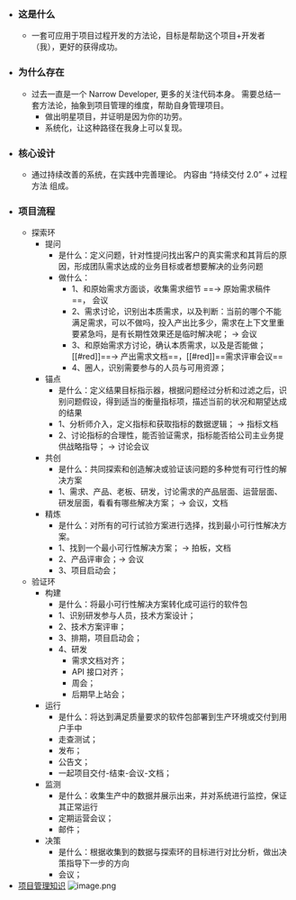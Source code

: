 - ### 这是什么
  - 一套可应用于项目过程开发的方法论，目标是帮助这个项目+开发者（我），更好的获得成功。
- ### 为什么存在
  - 过去一直是一个 Narrow Developer, 更多的关注代码本身。
    需要总结一套方法论，抽象到项目管理的维度，帮助自身管理项目。
    - 做出明星项目，并证明是因为你的功劳。
    - 系统化，让这种路径在我身上可以复现。
- ### 核心设计
  - 通过持续改善的系统，在实践中完善理论。
    内容由 “持续交付 2.0” + 过程方法 组成。
- ### 项目流程
  - 探索环
    - 提问
      - 是什么：定义问题，针对性提问找出客户的真实需求和其背后的原因，形成团队需求达成的业务目标或者想要解决的业务问题
      - 做什么：
        - 1、和原始需求方面谈，收集需求细节 ==→ 原始需求稿件==， 会议
        - 2、需求讨论，识别出本质需求，以及判断：当前的哪个不能满足需求，可以不做吗，投入产出比多少，需求在上下文里重要紧急吗，是有长期性效果还是临时解决呢； → 会议
        - 3、和原始需求方讨论，确认本质需求，以及是否能做；[[#red]]==→ 产出需求文档==，[[#red]]==需求评审会议==
        - 4、圈人，识别需要参与的人员与可用资源；
    - 锚点
      - 是什么：定义结果目标指示器，根据问题经过分析和过滤之后，识别问题假设，得到适当的衡量指标项，描述当前的状况和期望达成的结果
      - 1、分析师介入，定义指标和获取指标的数据逻辑； → 指标文档
      - 2、讨论指标的合理性，能否验证需求，指标能否给公司主业务提供战略指导； → 讨论会议
    - 共创
      - 是什么：共同探索和创造解决或验证该问题的多种觉有可行性的解决方案
      - 1、需求、产品、老板、研发，讨论需求的产品层面、运营层面、研发层面，看看有哪些解决方案； → 会议，文档
    - 精炼
      - 是什么：对所有的可行试验方案进行选择，找到最小可行性解决方案。
      - 1、找到一个最小可行性解决方案； → 拍板，文档
      - 2、产品评审会；→ 会议
      - 3、项目启动会；
  - 验证环
    - 构建
      - 是什么：将最小可行性解决方案转化成可运行的软件包
      - 1、识别研发参与人员，技术方案设计；
      - 2、技术方案评审；
      - 3、排期，项目启动会；
      - 4、研发
        - 需求文档对齐；
        - API 接口对齐；
        - 周会；
        - 后期早上站会；
    - 运行
      - 是什么：将达到满足质量要求的软件包部署到生产环境或交付到用户手中
      - 走查测试；
      - 发布；
      - 公告文；
      - 一起项目交付-结束-会议-文档；
    - 监测
      - 是什么：收集生产中的数据并展示出来，并对系统进行监控，保证其正常运行
      - 定期运营会议；
      - 邮件；
    - 决策
      - 是什么：根据收集到的数据与探索环的目标进行对比分析，做出决策指导下一步的方向
      - 会议；
- [项目管理知识](https://www.atlassian.com/zh/project-management#project-management-skills)
  ![image.png](../assets/image_1664180996814_0.png)
